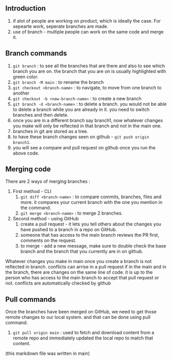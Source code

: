 ## Introduction
1. if alot of people are working on product, which is ideally the case. For sepearte work, seperate branches are made.
2. use of branch - multiple people can work on the same code and merge it.

## Branch commands
1. `git branch` : to see all the branches that are there and also to see which branch you are on. the branch that you are on is usually highlighted with green color.
2. `git branch -M main` : to rename the branch
3. `git checkout <branch-name>` : to navigate, to move from one branch to another
4. `git checkout -b <new-branch-name>` : to create a new branch
5. `git branch -d <branch-name>` : to delete a branch. you would not be able to delete a branch while you are already in it. you need to switch branches and then delete.
6. once you are in a different branch say branch1, now whatever changes you make will only be reflected in that branch and not in the main one.
7. branches in git are stored as a tree.
8. to have these branch changes seen on github - `git push origin branch1`.
9. you will see a compare and pull request on github once you run the above code.

## Merging code

There are 2 ways of merging branches : 
1. First method - CLI
    1. `git diff <branch-name>` : to compare commits, branches, files and more. it compares your current branch with the one you mention in the command.
    2. `git merge <branch-name>` : to merge 2 branches.
2. Second method - using GitHub
    1. create a pull request - it lets you tell others about the changes you have pushed to a branch in a repo on GitHub.
    2. someone that has access to the main branch reviews the PR first, comments on the request.
    3. to merge - add a new message, make sure to double check the base branch and the branch that you currently are in on github.


Whatever changes you make in main once you create a branch is not reflected in branch.
conflicts can arrise in a pull request if in the main and in the branch, there are changes on the same line of code.
it is up to the person who has access to the main branch to accept that pull request or not.
conflicts are automatically checked by github 

## Pull commands
Once the branches have been merged on GitHub, we need to get those remote changes to our local system. and that can be done using pull command.

1. `git pull origin main` : used to fetch and download content from a remote repo and immediately updated the local repo to match that content.


(this markdown file was written in main)